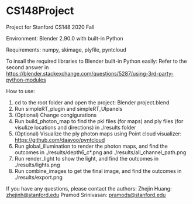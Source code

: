 # CS148Project
Project for Stanford CS148 2020 Fall

Environment:
Blender 2.90.0 with built-in Python

Requirements:
numpy, skimage, plyfile, pyntcloud

To insall the required libraries to Blender built-in Python easily:
Refer to the second answer in https://blender.stackexchange.com/questions/5287/using-3rd-party-python-modules

How to use:
1. cd to the root folder and open the project: Blender project.blend
2. Run simpleRT_plugin and simpleRT_UIpanels
3. (Optional) Change congigurations
4. Run build_photon_map to find the pkl files (for maps) and ply files (for visulize locations and directions) in ./results folder
5. (Optional) Visualize the ply photon maps using Point cloud visualizer: https://github.com/daavoo/pyntcloud
6. Run global_illumination to render the photon maps, and find the outcomes in ./results/depth6_c*.png and ./results/all_channel_path.png
7. Run render_light to show the light, and find the outcomes in ./results/lights.png
8. Run combine_images to get the final image, and find the outcomes in ./results/export.png

If you have any questions, please contact the authors:
Zhejin Huang: zhejinh@stanford.edu
Pramod Srinivasan: pramods@stanford.edu
